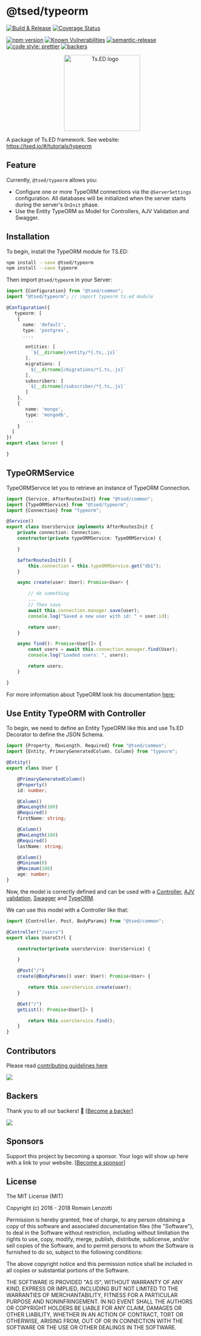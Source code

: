 # @tsed/typeorm

[![Build & Release](https://github.com/TypedProject/tsed/workflows/Build%20&%20Release/badge.svg)](https://github.com/TypedProject/tsed/actions?query=workflow%3A%22Build+%26+Release%22)
[![Coverage Status](https://coveralls.io/repos/github/TypedProject/tsed/badge.svg?branch=production)](https://coveralls.io/github/TypedProject/tsed?branch=production)

[![npm version](https://badge.fury.io/js/%40tsed%2Fcommon.svg)](https://badge.fury.io/js/%40tsed%2Fcommon)
[![Known Vulnerabilities](https://snyk.io/test/github/TypedProject/tsed/badge.svg)](https://snyk.io/test/github/TypedProject/tsed)
[![semantic-release](https://img.shields.io/badge/%20%20%F0%9F%93%A6%F0%9F%9A%80-semantic--release-e10079.svg)](https://github.com/semantic-release/semantic-release)
[![code style: prettier](https://img.shields.io/badge/code_style-prettier-ff69b4.svg?style=flat-square)](https://github.com/prettier/prettier)
[![backers](https://opencollective.com/tsed/tiers/badge.svg)](https://opencollective.com/tsed)

<p style="text-align: center" align="center">
 <a href="https://tsed.io" target="_blank"><img src="https://tsed.io/tsed-og.png" width="200" alt="Ts.ED logo"/></a>
</p>

A package of Ts.ED framework. See website: https://tsed.io/#/tutorials/typeorm

## Feature

Currently, `@tsed/typeorm` allows you:
 
- Configure one or more TypeORM connections via the `@ServerSettings` configuration. All databases will be initialized when the server starts during the server's `OnInit` phase.
- Use the Entity TypeORM as Model for Controllers, AJV Validation and Swagger.

## Installation

To begin, install the TypeORM module for TS.ED:
```bash
npm install --save @tsed/typeorm
npm install --save typeorm
```

Then import `@tsed/typeorm` in your Server:

```typescript
import {Configuration} from "@tsed/common";
import "@tsed/typeorm"; // import typeorm ts.ed module

@Configuration({
   typeorm: [
    {
      name: 'default',
      type: 'postgres',
      ...,

       entities: [
         `${__dirname}/entity/*{.ts,.js}`
       ],
       migrations: [
        `${__dirname}/migrations/*{.ts,.js}`
       ],
       subscribers: [
        `${__dirname}/subscriber/*{.ts,.js}`
       ]
    },
    {
       name: 'mongo',
       type: 'mongodb',
       ...
    }
  ]
})
export class Server {

}
```

## TypeORMService

TypeORMService let you to retrieve an instance of TypeORM Connection.

```typescript
import {Service, AfterRoutesInit} from "@tsed/common";
import {TypeORMService} from "@tsed/typeorm";
import {Connection} from "typeorm";

@Service()
export class UsersService implements AfterRoutesInit {
    private connection: Connection;
    constructor(private typeORMService: TypeORMService) {

    }

    $afterRoutesInit() {
        this.connection = this.typeORMService.get("db1");
    }

    async create(user: User): Promise<User> {

        // do something
        ...
        // Then save
        await this.connection.manager.save(user);
        console.log("Saved a new user with id: " + user.id);

        return user;
    }

    async find(): Promise<User[]> {
        const users = await this.connection.manager.find(User);
        console.log("Loaded users: ", users);

        return users;
    }

}
```

For more information about TypeORM look his documentation [here](https://github.com/typeorm/typeorm);

## Use Entity TypeORM with Controller

To begin, we need to define an Entity TypeORM like this and use Ts.ED Decorator to define the JSON Schema.

```typescript
import {Property, MaxLength, Required} from "@tsed/common";
import {Entity, PrimaryGeneratedColumn, Column} from "typeorm";

@Entity()
export class User {

    @PrimaryGeneratedColumn()
    @Property()
    id: number;

    @Column()
    @MaxLength(100)
    @Required()
    firstName: string;

    @Column()
    @MaxLength(100)
    @Required()
    lastName: string;

    @Column()
    @Mininum(0)
    @Maximum(100)
    age: number;
}
```

Now, the model is correctly defined and can be used with a [Controller](https://tsed.io/docs/controllers.html), [AJV validation](tutorials/ajv.md),
[Swagger](tutorials/swagger.md) and [TypeORM](https://github.com/typeorm/typeorm).

We can use this model with a Controller like that:

```typescript
import {Controller, Post, BodyParams} from "@tsed/common";

@Controller("/users")
export class UsersCtrl {

    constructor(private usersService: UsersService) {

    }

    @Post("/")
    create(@BodyParams() user: User): Promise<User> {

        return this.usersService.create(user);
    }

    @Get("/")
    getList(): Promise<User[]> {

        return this.usersService.find();
    }
}
```

## Contributors
Please read [contributing guidelines here](https://tsed.io/CONTRIBUTING.html)

<a href="https://github.com/TypedProject/ts-express-decorators/graphs/contributors"><img src="https://opencollective.com/tsed/contributors.svg?width=890" /></a>


## Backers

Thank you to all our backers! 🙏 [[Become a backer](https://opencollective.com/tsed#backer)]

<a href="https://opencollective.com/tsed#backers" target="_blank"><img src="https://opencollective.com/tsed/backers.svg?width=890"></a>


## Sponsors

Support this project by becoming a sponsor. Your logo will show up here with a link to your website. [[Become a sponsor](https://opencollective.com/tsed#sponsor)]

## License

The MIT License (MIT)

Copyright (c) 2016 - 2018 Romain Lenzotti

Permission is hereby granted, free of charge, to any person obtaining a copy of this software and associated documentation files (the "Software"), to deal in the Software without restriction, including without limitation the rights to use, copy, modify, merge, publish, distribute, sublicense, and/or sell copies of the Software, and to permit persons to whom the Software is furnished to do so, subject to the following conditions:

The above copyright notice and this permission notice shall be included in all copies or substantial portions of the Software.

THE SOFTWARE IS PROVIDED "AS IS", WITHOUT WARRANTY OF ANY KIND, EXPRESS OR IMPLIED, INCLUDING BUT NOT LIMITED TO THE WARRANTIES OF MERCHANTABILITY, FITNESS FOR A PARTICULAR PURPOSE AND NONINFRINGEMENT. IN NO EVENT SHALL THE AUTHORS OR COPYRIGHT HOLDERS BE LIABLE FOR ANY CLAIM, DAMAGES OR OTHER LIABILITY, WHETHER IN AN ACTION OF CONTRACT, TORT OR OTHERWISE, ARISING FROM, OUT OF OR IN CONNECTION WITH THE SOFTWARE OR THE USE OR OTHER DEALINGS IN THE SOFTWARE.
